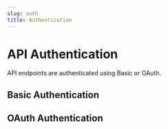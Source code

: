 ```yaml
---
slug: auth
title: Authentication
---
```


# API Authentication

API endpoints are authenticated using Basic or OAuth.

## Basic Authentication

## OAuth Authentication
